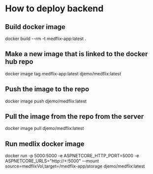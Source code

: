# How to deploy backend 

## Build docker image
docker build --rm -t medflix-app:latest .

## Make a new image that is linked to the docker hub repo
docker image tag medflix-app:latest djemo/medflix:latest

## Push the image to the repo
docker image push djemo/medflix:latest

## Pull the image from the repo from the server
docker image pull djemo/medflix:latest

## Run medlix docker image
docker run -p 5000:5000 -e ASPNETCORE_HTTP_PORT=5000 -e ASPNETCORE_URLS="http://+:5000" --mount source=medflixVol,target=/medflix-app/storage djemo/medflix:latest

